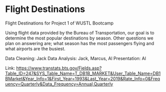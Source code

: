 # Flight Destinations
Flight Destinations for Project 1 of WUSTL Bootcamp


Using flight data provided by the Bureau of Transportation, our goal is to determine the most popular destinations by season. Other questions we plan on answering are; what season has the most passengers flying and what airports are the busiest.

Data Cleaning: Jack
Data Analysis: Jack, Marcus, Al
Presentation: Al


Link: https://www.transtats.bts.gov/Fields.asp?Table_ID=247&SYS_Table_Name=T_DB1B_MARKET&User_Table_Name=DB1BMarket&Year_Info=1&First_Year=1993&Last_Year=2019&Rate_Info=0&Frequency=Quarterly&Data_Frequency=Annual,Quarterly
